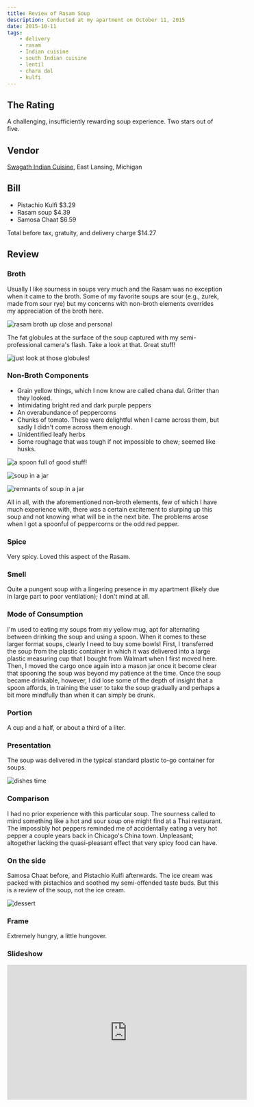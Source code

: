 ```yaml
---
title: Review of Rasam Soup
description: Conducted at my apartment on October 11, 2015
date: 2015-10-11
tags:
    - delivery
    - rasam
    - Indian cuisine
    - south Indian cuisine
    - lentil
    - chara dal
    - kulfi
---
```


## The Rating

A challenging, insufficiently rewarding soup experience. Two stars out of five.

## Vendor

[Swagath Indian Cuisine](https://swagathfoods.com), East Lansing, Michigan

## Bill

- Pistachio Kulfi $3.29
- Rasam soup $4.39
- Samosa Chaat $6.59

Total before tax, gratuity, and delivery charge $14.27

## Review

### Broth

Usually I like sourness in soups very much and the Rasam was no exception when it came to the broth. Some of my favorite soups are sour (e.g., żurek, made from sour rye) but my concerns with non-broth elements overrides my appreciation of the broth here.

![rasam broth up close and personal](../../../img/rasam-soup/image-1.jpg "rasam broth up close and personal")

The fat globules at the surface of the soup captured with my semi-professional camera's flash. Take a look at that. Great stuff!

![just look at those globules!](../../../img/rasam-soup/image-2.jpg "just look at those globals!")

### Non-Broth Components

- Grain yellow things, which I now know are called chana dal. Gritter than they looked.
- Intimidating bright red and dark purple peppers
- An overabundance of peppercorns
- Chunks of tomato. These were delightful when I came across them, but sadly I didn't come across them enough.
- Unidentified leafy herbs
- Some roughage that was tough if not impossible to chew; seemed like husks.

![a spoon full of good stuff!](../../../img/rasam-soup/image-3.jpg "spoon of goodness")

![soup in a jar](../../../img/rasam-soup/image-4.jpg "soup in a jar!")

![remnants of soup in a jar](../../../img/rasam-soup/image-5.jpg "remnants of soup in a jar!")

All in all, with the aforementioned non-broth elements, few of which I have much experience with, there was a certain excitement to slurping up this soup and not knowing what will be in the next bite. The problems arose when I got a spoonful of peppercorns or the odd red pepper.

### Spice

Very spicy. Loved this aspect of the Rasam.

### Smell

Quite a pungent soup with a lingering presence in my apartment (likely due in large part to poor ventilation); I don't mind at all.

### Mode of Consumption

I'm used to eating my soups from my yellow mug, apt for alternating between drinking the soup and using a spoon. When it comes to these larger  format soups, clearly I need to buy some bowls! First, I transferred the soup from the plastic container in which it was delivered into a large plastic measuring cup that I bought from Walmart when I first moved here. Then, I moved the cargo once again into a mason jar once it become clear that spooning the soup was beyond my patience at the time. Once the soup became drinkable, however, I did lose some of the depth of insight that a spoon affords, in training the user to take the soup gradually and perhaps a bit more mindfully than when it can simply be drunk.

### Portion

A cup and a half, or about a third of a liter.

### Presentation

The soup was delivered in the typical standard plastic to-go container for soups.

![dishes time](../../../img/rasam-soup/image-6.jpg "dishes time!")

### Comparison

I had no prior experience with this particular soup. The sourness called to mind something like a hot and sour soup one might find at a Thai restaurant. The impossibly hot peppers reminded me of accidentally eating a very hot pepper a couple years back in Chicago's China town. Unpleasant; altogether lacking the quasi-pleasant effect that very spicy food can have.

### On the side

Samosa Chaat before, and Pistachio Kulfi afterwards. The ice cream was packed with pistachios and soothed my semi-offended taste buds. But this is a review of the soup, not the ice cream.

![dessert](../../../img/rasam-soup/image-7.jpg "dessert")

### Frame

Extremely hungry, a little hungover.

### Slideshow

<iframe width="560" height="315" src="https://www.youtube.com/embed/2rxuaLNJIdk" title="YouTube video player" frameborder="0" allow="accelerometer; autoplay; clipboard-write; encrypted-media; gyroscope; picture-in-picture; web-share" allowfullscreen></iframe>
